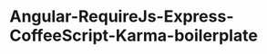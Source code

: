 Angular-RequireJs-Express-CoffeeScript-Karma-boilerplate
========================================================
